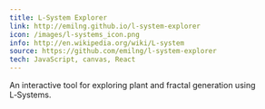 ```yaml
---
title: L-System Explorer
link: http://emilng.github.io/l-system-explorer
icon: /images/l-systems_icon.png
info: http://en.wikipedia.org/wiki/L-system
source: https://github.com/emilng/l-system-explorer
tech: JavaScript, canvas, React
---
```

An interactive tool for exploring plant and fractal generation using L&#8209;Systems.
